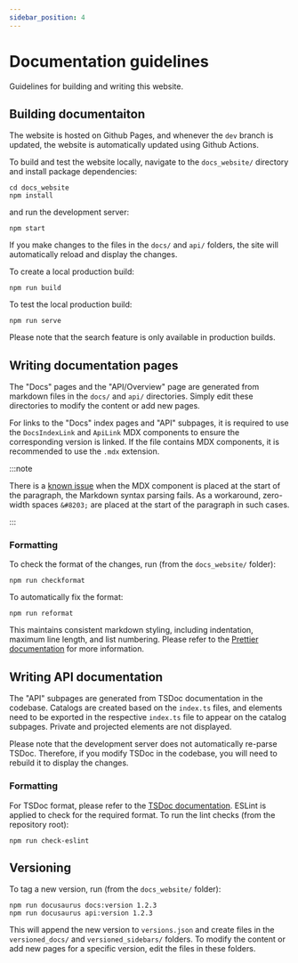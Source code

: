 ```yaml
---
sidebar_position: 4
---
```


# Documentation guidelines

Guidelines for building and writing this website.

## Building documentaiton

The website is hosted on Github Pages, and whenever the `dev` branch is updated, the website is automatically updated using Github Actions.

To build and test the website locally, navigate to the `docs_website/` directory and install package dependencies:

```
cd docs_website
npm install
```

and run the development server:

```
npm start
```

If you make changes to the files in the `docs/` and `api/` folders, the site will automatically reload and display the changes.

To create a local production build:

```
npm run build
```

To test the local production build:

```
npm run serve
```

Please note that the search feature is only available in production builds.

## Writing documentation pages

The "Docs" pages and the "API/Overview" page are generated from markdown files in the `docs/` and `api/` directories. Simply edit these directories to modify the content or add new pages.

For links to the "Docs" index pages and "API" subpages, it is required to use the `DocsIndexLink` and `ApiLink` MDX components to ensure the corresponding version is linked. If the file contains MDX components, it is recommended to use the `.mdx` extension.

:::note

There is a [known issue](https://docusaurus.io/docs/markdown-features/react#markdown-and-jsx-interoperability) when the MDX component is placed at the start of the paragraph, the Markdown syntax parsing fails. As a workaround, zero-width spaces `&#8203;` are placed at the start of the paragraph in such cases.

:::

### Formatting

To check the format of the changes, run (from the `docs_website/` folder):

```
npm run checkformat
```

To automatically fix the format:

```
npm run reformat
```

This maintains consistent markdown styling, including indentation, maximum line length, and list numbering. Please refer to the [Prettier documentation](https://prettier.io/blog/2017/11/07/1.8.0.html#markdown-support) for more information.

## Writing API documentation

The "API" subpages are generated from TSDoc documentation in the codebase. Catalogs are created based on the `index.ts` files, and elements need to be exported in the respective `index.ts` file to appear on the catalog subpages. Private and projected elements are not displayed.

Please note that the development server does not automatically re-parse TSDoc. Therefore, if you modify TSDoc in the codebase, you will need to rebuild it to display the changes.

### Formatting

For TSDoc format, please refer to the [TSDoc documentation](https://tsdoc.org). ESLint is applied to check for the required format. To run the lint checks (from the repository root):

```
npm run check-eslint
```

## Versioning

To tag a new version, run (from the `docs_website/` folder):

```
npm run docusaurus docs:version 1.2.3
npm run docusaurus api:version 1.2.3
```

This will append the new version to `versions.json` and create files in the `versioned_docs/` and `versioned_sidebars/` folders. To modify the content or add new pages for a specific version, edit the files in these folders.
